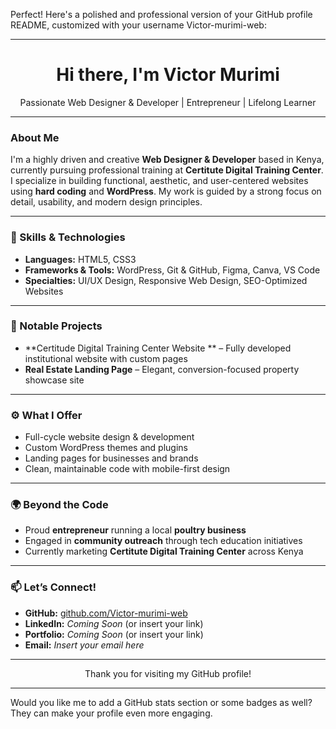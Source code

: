 Perfect! Here's a polished and professional version of your GitHub profile README, customized with your username Victor-murimi-web:


---

<h1 align="center">Hi there, I'm Victor Murimi</h1>
<p align="center">
  Passionate Web Designer & Developer | Entrepreneur | Lifelong Learner
</p>

---

###  About Me

I'm a highly driven and creative **Web Designer & Developer** based in Kenya, currently pursuing professional training at **Certitute Digital Training Center**. I specialize in building functional, aesthetic, and user-centered websites using **hard coding** and **WordPress**. My work is guided by a strong focus on detail, usability, and modern design principles.

---

### 🧠 Skills & Technologies

- **Languages:** HTML5, CSS3
- **Frameworks & Tools:** WordPress, Git & GitHub, Figma, Canva, VS Code
- **Specialties:** UI/UX Design, Responsive Web Design, SEO-Optimized Websites

---

### 💼 Notable Projects
- **Certitude Digital Training Center Website ** – Fully developed institutional website with custom pages
- **Real Estate Landing Page** – Elegant, conversion-focused property showcase site

---

### ⚙️ What I Offer

- Full-cycle website design & development
- Custom WordPress themes and plugins
- Landing pages for businesses and brands
- Clean, maintainable code with mobile-first design

---

### 🌍 Beyond the Code

- Proud **entrepreneur** running a local **poultry business**
- Engaged in **community outreach** through tech education initiatives
- Currently marketing **Certitute Digital Training Center** across Kenya

---

### 📫 Let’s Connect!

- **GitHub:** [github.com/Victor-murimi-web](https://github.com/Victor-murimi-web)
- **LinkedIn:** *Coming Soon* (or insert your link)
- **Portfolio:** *Coming Soon* (or insert your link)
- **Email:** *Insert your email here*

---

<p align="center">
  Thank you for visiting my GitHub profile!
</p>


---

Would you like me to add a GitHub stats section or some badges as well? They can make your profile even more engaging.

